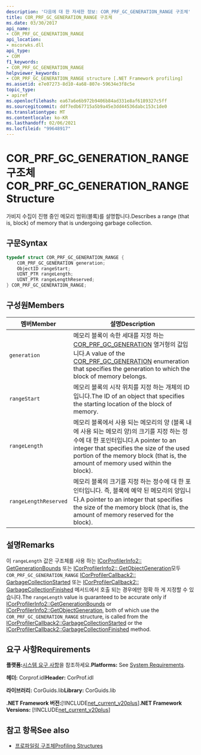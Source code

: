 ```yaml
---
description: '다음에 대 한 자세한 정보: COR_PRF_GC_GENERATION_RANGE 구조체'
title: COR_PRF_GC_GENERATION_RANGE 구조체
ms.date: 03/30/2017
api_name:
- COR_PRF_GC_GENERATION_RANGE
api_location:
- mscorwks.dll
api_type:
- COM
f1_keywords:
- COR_PRF_GC_GENERATION_RANGE
helpviewer_keywords:
- COR_PRF_GC_GENERATION_RANGE structure [.NET Framework profiling]
ms.assetid: e7e07273-8d10-4a68-807e-59634e3f8c5e
topic_type:
- apiref
ms.openlocfilehash: ea67a6e6b972b9406b84ad331e8af6189327c5ff
ms.sourcegitcommit: ddf7edb67715a5b9a45e3dd44536dabc153c1de0
ms.translationtype: MT
ms.contentlocale: ko-KR
ms.lasthandoff: 02/06/2021
ms.locfileid: "99648917"
---
```

# <a name="cor_prf_gc_generation_range-structure"></a><span data-ttu-id="76175-103">COR_PRF_GC_GENERATION_RANGE 구조체</span><span class="sxs-lookup"><span data-stu-id="76175-103">COR_PRF_GC_GENERATION_RANGE Structure</span></span>

<span data-ttu-id="76175-104">가비지 수집이 진행 중인 메모리 범위(블록)를 설명합니다.</span><span class="sxs-lookup"><span data-stu-id="76175-104">Describes a range (that is, block) of memory that is undergoing garbage collection.</span></span>  
  
## <a name="syntax"></a><span data-ttu-id="76175-105">구문</span><span class="sxs-lookup"><span data-stu-id="76175-105">Syntax</span></span>  
  
```cpp  
typedef struct COR_PRF_GC_GENERATION_RANGE {  
    COR_PRF_GC_GENERATION generation;  
    ObjectID rangeStart;  
    UINT_PTR rangeLength;  
    UINT_PTR rangeLengthReserved;  
} COR_PRF_GC_GENERATION_RANGE;  
```  
  
## <a name="members"></a><span data-ttu-id="76175-106">구성원</span><span class="sxs-lookup"><span data-stu-id="76175-106">Members</span></span>  
  
|<span data-ttu-id="76175-107">멤버</span><span class="sxs-lookup"><span data-stu-id="76175-107">Member</span></span>|<span data-ttu-id="76175-108">설명</span><span class="sxs-lookup"><span data-stu-id="76175-108">Description</span></span>|  
|------------|-----------------|  
|`generation`|<span data-ttu-id="76175-109">메모리 블록이 속한 세대를 지정 하는 [COR_PRF_GC_GENERATION](cor-prf-gc-generation-enumeration.md) 열거형의 값입니다.</span><span class="sxs-lookup"><span data-stu-id="76175-109">A value of the [COR_PRF_GC_GENERATION](cor-prf-gc-generation-enumeration.md) enumeration that specifies the generation to which the block of memory belongs.</span></span>|  
|`rangeStart`|<span data-ttu-id="76175-110">메모리 블록의 시작 위치를 지정 하는 개체의 ID입니다.</span><span class="sxs-lookup"><span data-stu-id="76175-110">The ID of an object that specifies the starting location of the block of memory.</span></span>|  
|`rangeLength`|<span data-ttu-id="76175-111">메모리 블록에서 사용 되는 메모리의 양 (블록 내에 사용 되는 메모리 양)의 크기를 지정 하는 정수에 대 한 포인터입니다.</span><span class="sxs-lookup"><span data-stu-id="76175-111">A pointer to an integer that specifies the size of the used portion of the memory block (that is, the amount of memory used within the block).</span></span>|  
|`rangeLengthReserved`|<span data-ttu-id="76175-112">메모리 블록의 크기를 지정 하는 정수에 대 한 포인터입니다. 즉, 블록에 예약 된 메모리의 양입니다.</span><span class="sxs-lookup"><span data-stu-id="76175-112">A pointer to an integer that specifies the size of the memory block (that is, the amount of memory reserved for the block).</span></span>|  
  
## <a name="remarks"></a><span data-ttu-id="76175-113">설명</span><span class="sxs-lookup"><span data-stu-id="76175-113">Remarks</span></span>  

 <span data-ttu-id="76175-114">이 `rangeLength` 값은 구조체를 사용 하는 [ICorProfilerInfo2:: GetGenerationBounds](icorprofilerinfo2-getgenerationbounds-method.md) 또는 [ICorProfilerInfo2:: GetObjectGeneration](icorprofilerinfo2-getobjectgeneration-method.md)모두 `COR_PRF_GC_GENERATION_RANGE` [ICorProfilerCallback2:: GarbageCollectionStarted](icorprofilercallback2-garbagecollectionstarted-method.md) 또는 [ICorProfilerCallback2:: GarbageCollectionFinished](icorprofilercallback2-garbagecollectionfinished-method.md) 메서드에서 호출 되는 경우에만 정확 하 게 지정할 수 있습니다.</span><span class="sxs-lookup"><span data-stu-id="76175-114">The `rangeLength` value is guaranteed to be accurate only if [ICorProfilerInfo2::GetGenerationBounds](icorprofilerinfo2-getgenerationbounds-method.md) or [ICorProfilerInfo2::GetObjectGeneration](icorprofilerinfo2-getobjectgeneration-method.md), both of which use the `COR_PRF_GC_GENERATION_RANGE` structure, is called from the [ICorProfilerCallback2::GarbageCollectionStarted](icorprofilercallback2-garbagecollectionstarted-method.md) or the [ICorProfilerCallback2::GarbageCollectionFinished](icorprofilercallback2-garbagecollectionfinished-method.md) method.</span></span>  
  
## <a name="requirements"></a><span data-ttu-id="76175-115">요구 사항</span><span class="sxs-lookup"><span data-stu-id="76175-115">Requirements</span></span>  

 <span data-ttu-id="76175-116">**플랫폼:**[시스템 요구 사항](../../get-started/system-requirements.md)을 참조하세요.</span><span class="sxs-lookup"><span data-stu-id="76175-116">**Platforms:** See [System Requirements](../../get-started/system-requirements.md).</span></span>  
  
 <span data-ttu-id="76175-117">**헤더:** Corprof.idl</span><span class="sxs-lookup"><span data-stu-id="76175-117">**Header:** CorProf.idl</span></span>  
  
 <span data-ttu-id="76175-118">**라이브러리:** CorGuids.lib</span><span class="sxs-lookup"><span data-stu-id="76175-118">**Library:** CorGuids.lib</span></span>  
  
 <span data-ttu-id="76175-119">**.NET Framework 버전:**[!INCLUDE[net_current_v20plus](../../../../includes/net-current-v20plus-md.md)]</span><span class="sxs-lookup"><span data-stu-id="76175-119">**.NET Framework Versions:** [!INCLUDE[net_current_v20plus](../../../../includes/net-current-v20plus-md.md)]</span></span>  
  
## <a name="see-also"></a><span data-ttu-id="76175-120">참고 항목</span><span class="sxs-lookup"><span data-stu-id="76175-120">See also</span></span>

- [<span data-ttu-id="76175-121">프로파일링 구조체</span><span class="sxs-lookup"><span data-stu-id="76175-121">Profiling Structures</span></span>](profiling-structures.md)
